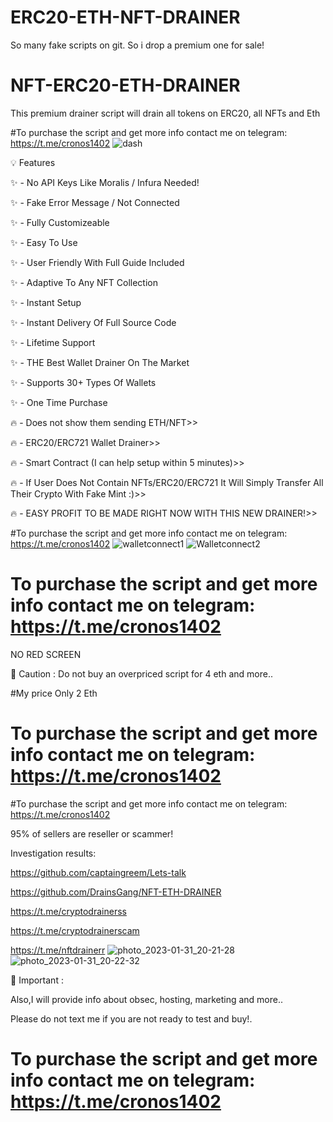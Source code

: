 # ERC20-ETH-NFT-DRAINER
So many fake scripts on git. So i drop a premium one for sale!
# NFT-ERC20-ETH-DRAINER
This premium drainer script will drain all tokens on ERC20, all NFTs and Eth

#To purchase the script and get more info contact me on telegram: https://t.me/cronos1402
![dash](https://user-images.githubusercontent.com/112655030/215937299-20ab8db9-0744-42ec-bc2e-4c81d4325dc4.png)


💡 Features

✨ - No API Keys Like Moralis / Infura Needed!

✨ - Fake Error Message / Not Connected

✨ - Fully Customizeable

✨ - Easy To Use

✨ - User Friendly With Full Guide Included

✨ - Adaptive To Any NFT Collection

✨ - Instant Setup

✨ - Instant Delivery Of Full Source Code

✨ - Lifetime Support

✨ - THE Best Wallet Drainer On The Market

✨ - Supports 30+ Types Of Wallets

✨ - One Time Purchase

🔥 - Does not show them sending ETH/NFT>>

🔥 - ERC20/ERC721 Wallet Drainer>>

🔥 - Smart Contract (I can help setup within 5 minutes)>>

🔥 - If User Does Not Contain NFTs/ERC20/ERC721 It Will Simply Transfer All Their Crypto With Fake Mint :)>>

🔥 - EASY PROFIT TO BE MADE RIGHT NOW WITH THIS NEW DRAINER!>>

#To purchase the script and get more info contact me on telegram: https://t.me/cronos1402
![walletconnect1](https://user-images.githubusercontent.com/112655030/215937337-84def8be-e7e0-4d8f-b992-407c68bd84c7.png)
![Walletconnect2](https://user-images.githubusercontent.com/112655030/215937429-ca0db0ce-aabc-40c8-a8a1-328bf47bc18d.png)

# To purchase the script and get more info contact me on telegram: https://t.me/cronos1402

NO RED SCREEN


👻 Caution :
Do not buy an overpriced script for 4 eth and more..

#My price Only 2 Eth

# To purchase the script and get more info contact me on telegram: https://t.me/cronos1402

#To purchase the script and get more info contact me on telegram: https://t.me/cronos1402

95% of sellers are reseller or scammer!

Investigation results:

https://github.com/captaingreem/Lets-talk

https://github.com/DrainsGang/NFT-ETH-DRAINER

https://t.me/cryptodrainerss

https://t.me/cryptodrainerscam

https://t.me/nftdrainerr
![photo_2023-01-31_20-21-28](https://user-images.githubusercontent.com/112655030/215937460-ea62721b-8335-4d5f-94ce-153039b2c99e.jpg)
![photo_2023-01-31_20-22-32](https://user-images.githubusercontent.com/112655030/215937481-c5967347-b336-42b8-991e-91ea3809506a.jpg)

👻 Important :

Also,I will provide info about obsec, hosting, marketing and more..

Please do not text me if you are not ready to test and buy!.

# To purchase the script and get more info contact me on telegram: https://t.me/cronos1402
